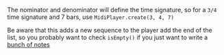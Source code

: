 The nominator and denominator will define the time signature, so for a `3/4` time signature and 7 bars, use `MidiPlayer.create(3, 4, 7)`

Be aware that this adds a new sequence to the player add the end of the list, so you probably want to check `isEmpty()` if you just want to write a [bunch of notes](/tutorials/recipes/event-processing/create-midi-sequence)